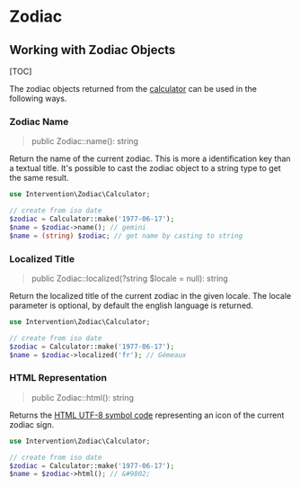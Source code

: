 # Zodiac
## Working with Zodiac Objects

[TOC]

The zodiac objects returned from the [calculator](/v3/api/calculator) can be used in the following ways.

### Zodiac Name

> public Zodiac::name(): string

Return the name of the current zodiac. This is more a identification key than a textual title. It's possible to cast the zodiac object to a string type to get the same result.

```php
use Intervention\Zodiac\Calculator;

// create from iso date
$zodiac = Calculator::make('1977-06-17');
$name = $zodiac->name(); // gemini
$name = (string) $zodiac; // get name by casting to string
```

### Localized Title

> public Zodiac::localized(?string $locale = null): string

Return the localized title of the current zodiac in the given locale. The locale parameter is optional, by default the english language is returned.

```php
use Intervention\Zodiac\Calculator;

// create from iso date
$zodiac = Calculator::make('1977-06-17');
$name = $zodiac->localized('fr'); // Gémeaux
```

### HTML Representation

> public Zodiac::html(): string

Returns the [HTML UTF-8 symbol code](https://www.w3schools.com/charsets/ref_utf_symbols.asp) representing an icon of the current zodiac sign.

```php
use Intervention\Zodiac\Calculator;

// create from iso date
$zodiac = Calculator::make('1977-06-17');
$name = $zodiac->html(); // &#9802;
```
